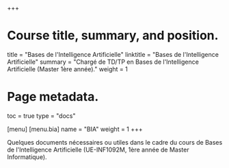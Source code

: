 +++
# Course title, summary, and position.
title = "Bases de l'Intelligence Artificielle"
linktitle = "Bases de l'Intelligence Artificielle"
summary = "Chargé de TD/TP en Bases de l'Intelligence Artificielle (Master 1ère année)."
weight = 1

# Page metadata.
toc = true
type = "docs"

[menu]
  [menu.bia]
    name = "BIA"
    weight = 1
+++

Quelques documents nécessaires ou utiles dans le cadre du cours de Bases de l'Intelligence Artificielle (UE-INF1092M, 
1ère année de Master Informatique).
